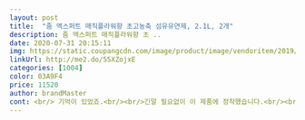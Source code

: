 ```yaml
---
layout: post 
title:  "줌 엑스퍼트 매직플라워향 초고농축 섬유유연제, 2.1L, 2개" 
description: 줌 엑스퍼트 매직플라워향 초 ..
date: 2020-07-31 20:15:11 
img: https://static.coupangcdn.com/image/product/image/vendoritem/2019/04/19/4397066845/9ba99d26-9089-485c-9a94-2513cfca618b.jpg 
linkUrl: http://me2.do/55XZojxE 
categories: [1004] 
color: 03A9F4 
price: 11520 
author: brandMaster 
cont: <br/> 기억이 있었죠.<br/><br/>긴말 필요없이 이 제품에 정착했습니다.<br/><br/>꽃향기가 은은하니 좋은 거 같아요 그치만 좀 흔한 느낌이네요<br/>다니는 향이 진해서 머리가 아픈던<br/>세탁 후에도 아주 만족하는 제품입니다.<br/> ^^<br/>알로에베라추출물, 라벤더추출물, 카모마일추출물 등을 넣어 섬유보호와 정전기 방지에 효과적이고,<br/>옷이나 수건 같은 세탁물은 피부에 직접 닿기 때문에 섬유유연제를 고를 때는 꼼꼼하게 살펴봐야 하는데,<br/>요 아인 건조시에나 건조후에도<br/>은은한 향이 너무나 좋습니다^^<br/>줌 소프트 초고농축 섬유유연제는 파라벤, 색소 등 총 16가지 유해 의심 물질을 사용하지 않아 안심하고 사용할 수 있습니다.<br/><br/>쿠팡 시스템  해당 상품평은 쿠팡이 무료로 제공한 상품 사용후 작성된 상품평입니다.<br/><br/>특히 고급 유연성분 EQ의 함유량이 높아 세탁 후에도 부드러움을 느낄 수 있어서<br/> 
---
```

 